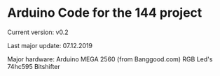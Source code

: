 # Arduino Code for the 144 project

Current version: v0.2

Last major update: 07.12.2019

Major hardware: 
    Arduino MEGA 2560 (from Banggood.com)
    RGB Led's
    74hc595 Bitshifter

